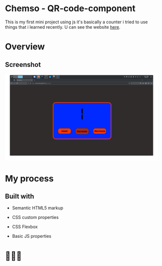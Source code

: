 # Chemso - QR-code-component
This is my first mini project using js it's basically a counter i tried to use things that i learned recently.
U can see the website [here](https://chemsodev.github.io/jscounter/).
# Overview
## Screenshot
![website screenshoot](image.png?raw=true "screenshoot")
# My process
## Built with

 * Semantic HTML5 markup
  
 * CSS custom properties
  
 * CSS Flexbox

 * Basic JS properties

# 💪💥🔥
   
